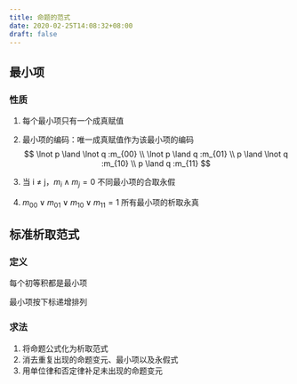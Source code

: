 ```yaml
---
title: 命题的范式
date: 2020-02-25T14:08:32+08:00
draft: false
---
```




## 最小项

### 性质

1. 每个最小项只有一个成真赋值

2. 最小项的编码：唯一成真赋值作为该最小项的编码
   $$
   \lnot p \land \lnot q :m_{00} \\
   \lnot p \land q :m_{01} \\
   p \land \lnot q :m_{10} \\
   p \land q :m_{11}
   $$
   

3. 当 i ≠ j，$m_i \land m_j =0$ 不同最小项的合取永假

4. $m_{00} \lor m_{01} \lor m_{10} \lor m_{11} = 1$ 所有最小项的析取永真

## 标准析取范式

### 定义

每个初等积都是最小项

最小项按下标递增排列

### 求法

1. 将命题公式化为析取范式
2. 消去重复出现的命题变元、最小项以及永假式
3. 用单位律和否定律补足未出现的命题变元